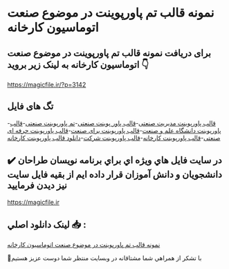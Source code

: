 # نمونه قالب تم پاورپوینت در موضوع صنعت اتوماسیون کارخانه

## برای دریافت نمونه قالب تم پاورپوینت در موضوع صنعت اتوماسیون کارخانه به لینک زیر بروید 👇

https://magicfile.ir/?p=3142

## تگ های فایل

-[قالب پاورپوینت مدیریت صنعتی](https://magicfile.ir/product/%d9%82%d8%a7%d9%84%d8%a8-%d8%aa%d9%85-%d9%be%d8%a7%d9%88%d8%b1%d9%be%d9%88%db%8c%d9%86%d8%aa-%d8%af%d8%b1-%d9%85%d9%88%d8%b6%d9%88%d8%b9%d8%b5%d9%86%d8%b9%d8%aa-%d8%a7%d8%aa%d9%88%d9%85%d8%a7%d8%b3%db%8c%d9%88%d9%86-%da%a9%d8%a7%d8%b1%d8%ae%d8%a7%d9%86%d9%87/)-[قالب پاور پوینت صنعتی](https://magicfile.ir/product/%d9%82%d8%a7%d9%84%d8%a8-%d8%aa%d9%85-%d9%be%d8%a7%d9%88%d8%b1%d9%be%d9%88%db%8c%d9%86%d8%aa-%d8%af%d8%b1-%d9%85%d9%88%d8%b6%d9%88%d8%b9%d8%b5%d9%86%d8%b9%d8%aa-%d8%a7%d8%aa%d9%88%d9%85%d8%a7%d8%b3%db%8c%d9%88%d9%86-%da%a9%d8%a7%d8%b1%d8%ae%d8%a7%d9%86%d9%87/)-[تم پاورپوینت صنعتی](https://magicfile.ir/product/%d9%82%d8%a7%d9%84%d8%a8-%d8%aa%d9%85-%d9%be%d8%a7%d9%88%d8%b1%d9%be%d9%88%db%8c%d9%86%d8%aa-%d8%af%d8%b1-%d9%85%d9%88%d8%b6%d9%88%d8%b9%d8%b5%d9%86%d8%b9%d8%aa-%d8%a7%d8%aa%d9%88%d9%85%d8%a7%d8%b3%db%8c%d9%88%d9%86-%da%a9%d8%a7%d8%b1%d8%ae%d8%a7%d9%86%d9%87/)-[قالب پاورپوینت دانشگاه علم و صنعت](https://magicfile.ir/product/%d9%82%d8%a7%d9%84%d8%a8-%d8%aa%d9%85-%d9%be%d8%a7%d9%88%d8%b1%d9%be%d9%88%db%8c%d9%86%d8%aa-%d8%af%d8%b1-%d9%85%d9%88%d8%b6%d9%88%d8%b9%d8%b5%d9%86%d8%b9%d8%aa-%d8%a7%d8%aa%d9%88%d9%85%d8%a7%d8%b3%db%8c%d9%88%d9%86-%da%a9%d8%a7%d8%b1%d8%ae%d8%a7%d9%86%d9%87/)-[قالب پاورپوینت برای صنعت](https://magicfile.ir/product/%d9%82%d8%a7%d9%84%d8%a8-%d8%aa%d9%85-%d9%be%d8%a7%d9%88%d8%b1%d9%be%d9%88%db%8c%d9%86%d8%aa-%d8%af%d8%b1-%d9%85%d9%88%d8%b6%d9%88%d8%b9%d8%b5%d9%86%d8%b9%d8%aa-%d8%a7%d8%aa%d9%88%d9%85%d8%a7%d8%b3%db%8c%d9%88%d9%86-%da%a9%d8%a7%d8%b1%d8%ae%d8%a7%d9%86%d9%87/)-[قالب پاورپوینت حرفه ای صنعتی](https://magicfile.ir/product/%d9%82%d8%a7%d9%84%d8%a8-%d8%aa%d9%85-%d9%be%d8%a7%d9%88%d8%b1%d9%be%d9%88%db%8c%d9%86%d8%aa-%d8%af%d8%b1-%d9%85%d9%88%d8%b6%d9%88%d8%b9%d8%b5%d9%86%d8%b9%d8%aa-%d8%a7%d8%aa%d9%88%d9%85%d8%a7%d8%b3%db%8c%d9%88%d9%86-%da%a9%d8%a7%d8%b1%d8%ae%d8%a7%d9%86%d9%87/)-[قالب پاورپوینت کارخانه](https://magicfile.ir/product/%d9%82%d8%a7%d9%84%d8%a8-%d8%aa%d9%85-%d9%be%d8%a7%d9%88%d8%b1%d9%be%d9%88%db%8c%d9%86%d8%aa-%d8%af%d8%b1-%d9%85%d9%88%d8%b6%d9%88%d8%b9%d8%b5%d9%86%d8%b9%d8%aa-%d8%a7%d8%aa%d9%88%d9%85%d8%a7%d8%b3%db%8c%d9%88%d9%86-%da%a9%d8%a7%d8%b1%d8%ae%d8%a7%d9%86%d9%87/)-[قالب پاورپوینت شرکت](https://magicfile.ir/product/%d9%82%d8%a7%d9%84%d8%a8-%d8%aa%d9%85-%d9%be%d8%a7%d9%88%d8%b1%d9%be%d9%88%db%8c%d9%86%d8%aa-%d8%af%d8%b1-%d9%85%d9%88%d8%b6%d9%88%d8%b9%d8%b5%d9%86%d8%b9%d8%aa-%d8%a7%d8%aa%d9%88%d9%85%d8%a7%d8%b3%db%8c%d9%88%d9%86-%da%a9%d8%a7%d8%b1%d8%ae%d8%a7%d9%86%d9%87/)-[دانلود قالب پاورپوینت کارخانه](https://magicfile.ir/product/%d9%82%d8%a7%d9%84%d8%a8-%d8%aa%d9%85-%d9%be%d8%a7%d9%88%d8%b1%d9%be%d9%88%db%8c%d9%86%d8%aa-%d8%af%d8%b1-%d9%85%d9%88%d8%b6%d9%88%d8%b9%d8%b5%d9%86%d8%b9%d8%aa-%d8%a7%d8%aa%d9%88%d9%85%d8%a7%d8%b3%db%8c%d9%88%d9%86-%da%a9%d8%a7%d8%b1%d8%ae%d8%a7%d9%86%d9%87/)

## ✔️ در سايت فايل هاي ويژه اي براي برنامه نويسان طراحان دانشجويان و دانش آموزان قرار داده ايم از بقيه فايل سايت نيز ديدن فرماييد

https://magicfile.ir


## لينک دانلود اصلي 📥 :

[نمونه قالب تم پاورپوینت در موضوع صنعت اتوماسیون کارخانه](https://magicfile.ir/product/%d9%82%d8%a7%d9%84%d8%a8-%d8%aa%d9%85-%d9%be%d8%a7%d9%88%d8%b1%d9%be%d9%88%db%8c%d9%86%d8%aa-%d8%af%d8%b1-%d9%85%d9%88%d8%b6%d9%88%d8%b9%d8%b5%d9%86%d8%b9%d8%aa-%d8%a7%d8%aa%d9%88%d9%85%d8%a7%d8%b3%db%8c%d9%88%d9%86-%da%a9%d8%a7%d8%b1%d8%ae%d8%a7%d9%86%d9%87/) 


🙏با تشکر از همراهي شما مشتاقانه در وبسایت منتظر شما دوست عزیز هستیم

